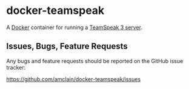# docker-teamspeak

A [Docker](https://www.docker.com/) container for running a [TeamSpeak 3 server](https://www.teamspeak.com/).

## Issues, Bugs, Feature Requests

Any bugs and feature requests should be reported on the GitHub issue tracker:

https://github.com/amclain/docker-teamspeak/issues
